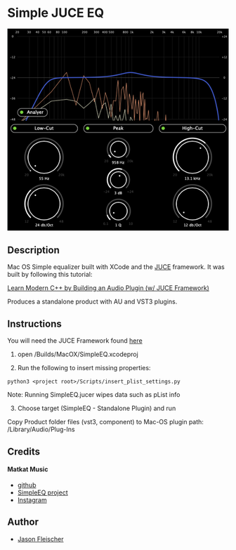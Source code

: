 # Simple JUCE EQ

![Screenshot](./Resources/Screenshot1.png "Sreenshot")

## Description

Mac OS Simple equalizer built with XCode and the [JUCE](https://juce.com/) framework. It was built by following this tutorial:

[Learn Modern C++ by Building an Audio Plugin (w/ JUCE Framework)](https://www.youtube.com/watch?v=i_Iq4_Kd7Rc&ab_channel=freeCodeCamp.org)

Produces a standalone product with AU and VST3 plugins.

## Instructions

You will need the JUCE Framework found [here](https://github.com/juce-framework/JUCE)

1. open <project root>/Builds/MacOX/SimpleEQ.xcodeproj

2. Run the following to insert missing properties:
```
python3 <project root>/Scripts/insert_plist_settings.py
```
Note: Running SimpleEQ.jucer wipes data such as pList info

3. Choose target (SimpleEQ - Standalone Plugin) and run

Copy Product folder files (vst3, component) to Mac-OS plugin path: /Library/Audio/Plug-Ins

## Credits

#### Matkat Music 
- [github](https://github.com/matkatmusic)
- [SimpleEQ project](https://github.com/matkatmusic/SimpleEQ)
- [Instagram](https://www.instagram.com/matkatmusic)

## Author

- [Jason Fleischer](https://jasonfleischer.github.io/website/)
